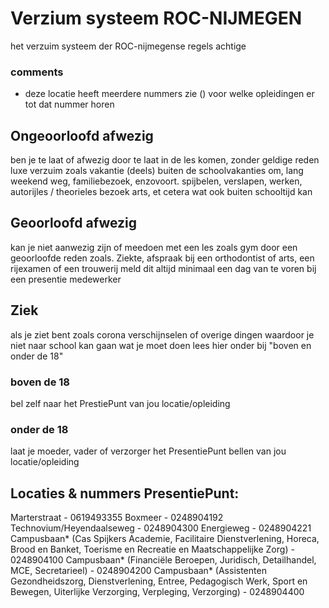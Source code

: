 # Verzium systeem ROC-NIJMEGEN
het verzuim systeem der ROC-nijmegense regels achtige

### comments
* deze locatie heeft meerdere nummers zie () voor welke opleidingen er tot dat nummer horen
## Ongeoorloofd afwezig
ben je te laat of afwezig door te laat in de les komen, zonder geldige reden
luxe verzuim zoals vakantie (deels) buiten de schoolvakanties om, lang weekend weg, familiebezoek, enzovoort. 
spijbelen, verslapen, werken, autorijles / theorieles
bezoek arts, et cetera wat ook buiten schooltijd kan
## Geoorloofd afwezig

kan je niet aanwezig zijn of meedoen met een les zoals gym door een geoorloofde reden zoals. Ziekte, afspraak bij een orthodontist of arts, een rijexamen of een trouwerij
meld dit altijd minimaal een dag van te voren bij een presentie medewerker 

## Ziek

als je ziet bent zoals corona verschijnselen of overige dingen waardoor je niet naar school kan gaan wat je moet doen lees hier onder bij "boven en onder de 18"

### boven de 18

bel zelf naar het PrestiePunt van jou locatie/opleiding

### onder de 18

laat je moeder, vader of verzorger het PresentiePunt bellen van jou locatie/opleiding

## Locaties & nummers PresentiePunt:
Marterstraat - 0619493355
Boxmeer - 0248904192
Technovium/Heyendaalseweg - 0248904300
Energieweg - 0248904221
Campusbaan* (Cas Spijkers Academie, Facilitaire Dienstverlening, Horeca, Brood en Banket, Toerisme en Recreatie en Maatschappelijke Zorg) - 0248904100
Campusbaan* (Financiële Beroepen, Juridisch, Detailhandel, MCE, Secretarieel) - 0248904200
Campusbaan* (Assistenten Gezondheidszorg, Dienstverlening, Entree, Pedagogisch Werk, Sport en Bewegen, Uiterlijke Verzorging, Verpleging, Verzorging) - 0248904400
